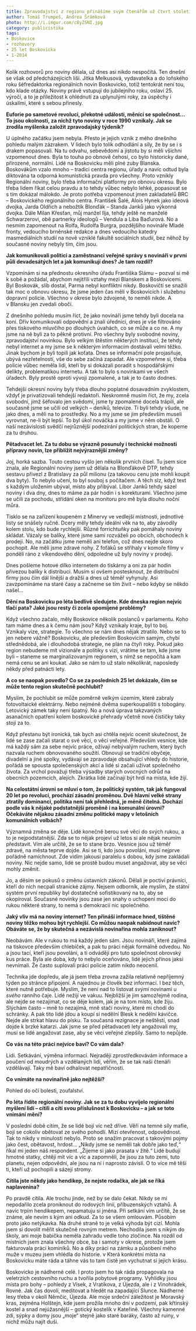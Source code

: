 ```yaml
---
title: Zpravodajství z regionu přinášíme svým čtenářům už čtvrt století
author: Tomáš Trumpeš, Andrea Šrámková
photo: http://i.imgur.com/c8yZSNI.jpg
category: publicistika
tags:
- Boskovice
- rozhovory
- 25 let Boskovicka
- 1-2014
---
```


Kolik rozhovorů pro noviny dělala, už dnes asi nikdo nespočítá. Ten dnešní se však od předcházejících liší. Jitka Melkusová, vydavatelka a do loňského roku šéfredaktorka regionálních novin Boskovicko, totiž tentokrát není tou, kdo klade otázky. Noviny právě vstupují do jubilejního roku, oslaví 25. výročí, a to je příležitost k ohlédnutí za uplynulými roky, za úspěchy i úskalími, které s sebou přinesly.

**Euforie po sametové revoluci, překotné události, měnící se společnost… To jsou okolnosti, za nichž tyto noviny v roce 1990 vznikaly. Jak se zrodila myšlenka založit zpravodajský týdeník?**

U úplného začátku jsem nebyla. Přesto je jejich vznik z mého dnešního pohledu malým zázrakem. V lidech bylo tolik odhodlání a síly, že by se i s drakem popasovali. Na tu odvahu, sebevědomí a jistotu by si měli všichni vzpomenout dnes. Byla to touha po obnově čehosi, co bylo historicky dané, přirozené, normální. Lidé na Boskovicku měli plné zuby Blanska. Boskovákům vzalo mnoho – tradici centra regionu, úřady a navíc odtud byla diktována ta odporná komunistická pravda pro všechny.
Proto vznikly Regionální noviny, bylo třeba informační platformy pro obnovu okresu. Bylo třeba lidem říkat celou pravdu a to tehdy vůbec nebylo lehké, popasovat se s tím dokázal málokdo. Je proto potřeba vzpomenout jmen zakladatelů BRC – Boskovického regionálního centra. František Šalé, Alois Hynek jako ideová dvojka, Jarda Oldřich a nebožtík Blonďák – Standa Janků jako výkonná dvojka. Dále Milan Křesťan, můj manžel Ilja, tehdy ještě ne manželé Schwarzerovi, obě partnerky ideologů – Vendula a Liba Baďurová. No a nesmím zapomenout na Rolfa, Rudolfa Burgra, pozdějšího novináře Mladé fronty, vedoucího brněnské redakce a dnes vedoucího katedry masmediálních studií na nově vzniklé fakultě sociálních studií, bez něhož by současné noviny nebyly tím, čím jsou.

**Jak komunikovali politici a zaměstnanci veřejné správy s novináři v první půli devadesátých let a jak komunikují dnes? Je tam rozdíl?**

Vzpomínám si na přednostu okresního úřadu Františka Slámu – pozval si mě k sobě a požádal, abychom nejitřili vztahy mezi Blanskem a Boskovicemi. Byl Boskovák, slib dostal, Parma nebyl konfliktní nikdy. Boskovičtí se snažili tak moc o obnovu okresu, že jsme jeden čas měli v Boskovicích i služebnu dopravní policie. Všechno v okrese bylo zdvojené, to neměli nikde. A v Blansku jen zvedali obočí.

Z dnešního pohledu musím říct, že jako novináři jsme tehdy byli docela na koni. Dřív komunikovali odpovědní a znalí úředníci, dnes je vše filtrováno přes tiskového mluvčího po dlouhých úvahách, co se může a co ne. A my jsme na ně byli za to pěkně protivní. Pro všechny byly svobodné noviny, zpravodajství novinkou. Bylo velkým štěstím některých institucí, že tehdy nebyl internet a my jsme se k některým informacím dostávali velmi těžko. Jinak bychom je byli topili jak koťata.
Dnes se informační pole projasňuje, ubývá nezřetelností, vše do sebe začíná zapadat. Ale vzpomeňme si, třeba policie vůbec neměla lidi, kteří by si dokázali poradit s hospodářskými delikty, problematikou internetu. A tak to bylo s novinkami ve všech úřadech. Byly prostě oproti vývoji zpomalené, a tak je to často dodnes.

Tehdejší okresní noviny byly třeba dlouho poplatné dosavadním zvyklostem, vždyť je privatizovali tehdejší redaktoři. Neskromně musím říct, že my, zcela svobodní, jimž šéfovalo jen svědomí, jsme ty zpomalené docela trápili, ale současně jsme se učili od velkých – deníků, televize. Ti byli tehdy všude, ne jako dnes, a měli na to prostředky. No a my jsme se jim především museli vyrovnat, ne-li být lepší. To byl úkol nováčka a my jsme v něm obstáli. O naší nezávislosti svědčí nejrůznější podezírání politických stran, že kopeme za tu druhou.

**Pětadvacet let. Za tu dobu se výrazně posunuly i technické možnosti přípravy novin, lze přiblížit nejvýraznější změny?**

Joj, horká sazba. Touto cestou vyšlo jen několik prvních čísel. Tu jsem sice znala, ale Regionální noviny jsem už dělala na Blonďákově DTP, tehdy sestavu přivezl z Bratislavy za půl milionu (za takovou cenu jste mohli koupit dva byty). To nebylo učení, to byl souboj s počítačem. A těch slz, když text s každým uložením ubýval, místo aby přibýval. Libor Janků tehdy sázel noviny i dva dny, dnes to máme za pár hodin i s korekturami. Všechno jsme se učili za pochodu, střídání oken na monitoru pro mě byla dlouho noční můra.

Tisklo se na zařízení koupeném z Minervy ve vedlejší místnosti, jednotlivé listy se snášely ručně. Dcery měly tehdy ideální věk na to, aby závodily kolem stolu, kdo bude rychlejší. Různé forrichtuňky pak pomáhaly noviny skládat. Vázaly se balíky, které jsme sami rozváželi po obcích, obchodech k prodeji. No, na začátku jsme neměli ani telefon, což dnes nejde skoro pochopit. Ale měli jsme zdravé nohy. Z foťáků se stříhaly v komoře filmy v pondělí ráno z víkendového dění, odpoledne už byly noviny v prodeji.

Dnes pošleme hotové dílko internetem do tiskárny a oni za pár hodin přivezou balíky k distribuci. Musím si ovšem postesknout, že distribuční firmy jsou čím dál línější a dražší a dnes už téměř vyhynuly. Asi zavzpomínáme na staré časy a začneme se tím živit – nebo kdyby se někdo našel…

**Dění na Boskovicku po léta bedlivě sledujete. Kde dneska region nejvíc tlačí pata? Jaké jsou resty či zcela opomíjené problémy?**

Když všechno začalo, měly Boskovice několik poslanců v parlamentu. Koho tam máme dnes a k čemu nám jsou? Když vznikaly kraje, byl to boj. Vznikaly vize, strategie. To všechno se nám dnes nějak ztratilo. Nebo se to jen nebere vážně? Boskovicku, ale především Boskovicím samým, chybí střednědobá, ale i dlouhodobá strategie, ne plán na čtyři roky. Pokud jako region nebudeme mít vizionáře a politiky s vizí, vrátíme se tam, kde jsme byli – staneme se marginalizovaným regionem, s nímž se nepočítá a kam nemá cenu se ani koukat. Jako se nám to už stalo několikrát, naposledy někdy před patnácti lety.

**A co se naopak povedlo? Co se za posledních 25 let dokázalo, čím se může tento region skutečně pochlubit?**

Myslím, že pochlubit se může poměrně velkým územím, které zabraly fotovoltaické elektrárny. Nebo nejméně dvěma superkoupališti s tobogány. Letovický zámek taky není špatný. No a nová úprava takzvaných asanačních opatření kolem boskovické přehrady včetně nové čističky taky stojí za to.

Když přestanu být ironická, tak bych asi chtěla nejvíc ocenit skutečnost, že lidé se zase začali starat o své věci, o věci veřejné. Především vesnice, kde má každý sám za sebe nejvíc práce, ožívají nebývalým ruchem, který bych nazvala ruchem obnovovaného soužití. Obnovují se tradiční obyčeje, divadelní a jiné spolky, vydávají se zpravodaje obsahující vhledy do historie, pořádá se spousta společenských akcí a lidé si začali užívat společného života. Za vrchol považuji třeba výsadby starých ovocných odrůd na obecních pozemcích, alejích. Zkrátka lidé začínají být hrdí na místa, kde žijí.

**Na celostátní úrovni se mluví o tom, že politický systém, tak jak fungoval 20 let po revoluci, prochází zásadní proměnou. Dvě hlavní velké strany ztratily dominanci, politika není tak přehledná, je méně čitelná. Dochází podle vás k nějaké podstatnější proměně i na komunální úrovni? Očekáváte nějakou zásadní změnu politické mapy v letošních komunálních volbách?**

Významná změna se děje. Lidé konečně berou své věci do svých rukou, a to je nejpodstatnější. Zda se to nějak projeví už letos si ale nějak neumím představit. Vím ale určitě, že se to stane brzo. Vesnice jsou už téměř zdravé, na města teprve dojde. Asi se ti, kdo jsou povoláni, musí nejprve pořádně namíchnout. Zde vidím jakousi paralelu s dobou, kdy jsme zakládali noviny. Nic nejde samo, lidé se prostě budou muset angažovat, aby se věci mohly změnit.

Jo, a děsím se pokusů o změnu ústavních zákonů. Dělali je poctiví právníci, kteří do nich necpali stranické zájmy. Nejsem odborník, ale myslím, že státní systém první republiky byl dostatečně sofistikovaný na to, aby se okopíroval. Současné novinky jsou zase jen snahy o uchopení moci do rukou některé strany, to nemá s demokracií nic společného.

**Jaký vliv má na noviny internet? Ten přináší informace hned, tištěné noviny těžko mohou být rychlejší. Co můžou naopak nabídnout navíc? Obáváte se, že by skutečná a nezávislá novinařina mohla zaniknout?**

Neobávám. Ale v rukou to má každý jeden sám. Jsou novináři, které zajímá na tiskovce především chlebíček, a pak tu práci nějak formálně odvedou. No a jsou tací, kteří jsou povoláni, a ti odvádějí pro tuto společnost obrovský kus práce. Byla ale doba, kdy to nebylo oceňováno, lidé jejich přínos jaksi nevnímali. Že často suplovali práci policie zatím nikdo neocenil.

Technika jde dopředu, ale já jsem třeba zrovna zažila relativně nepříjemný týden po stránce připojení. A najednou je člověk bez informací. I bez těch, které nutně potřebuje. Myslím, že není nad to listovat *svými* novinami u *svého* ranního čaje.
Lidé nežijí ve vakuu. Nejbližší je jim samozřejmě rodina, ale nejde se nezajímat, co se děje kolem, jak je na tom místo, kde žiju. Slýchám často – mně to nezajímá, mně stačí noviny, které mi chodí do schránky. A pak tito lidé jdou a koupí si nedělní Blesk k nedělní kávičce. Nejde ale strkat hlavu do písku. Ta současná rezignace je neštěstí, snad dojde k brzké katarzi. Jak jsme se před pětadvaceti lety angažovali my, musí se lidé angažovat zase, aby se věci veřejné zlepšily. Samo to nepůjde.

**Co vás na této práci nejvíce baví? Co vám dala?**

Lidi. Setkávání, výměna informací. Nejraději zprostředkovávám informace a poučení od moudrých a vzdělaných lidí, věřím, že se tak naši čtenáři vzdělávají. Taky mě baví odhalovat nepatřičnosti.

**Co vnímáte na novinařině jako nejtěžší?**

Pohled do očí bolesti, zoufalství.

**Po léta řídíte regionální noviny. Jak se za tu dobu vyvíjelo regionální myšlení lidí – cítili a cítí svou příslušnost k Boskovicku – a jak se toto vnímání mění?**

V poslední době cítím, že se lidé bojí víc než dříve. Věří na temné síly mafie, bojí se cokoliv obětovat ze svého pohodlí. Mizí otevřenost, odpovědnost. Tak to nikdy v minulosti nebylo. Proto se snažím pracovat s takovými pojmy jako čest, obětavost, hrdost… „Nikdy jsme se neměli tak dobře jako teď,“ říkal mi jeden náš respondent. „Žijeme si jako prasata v žitě.“ Lidé budují hmotné statky, chtějí mít víc a víc a zapomněli, že jsou za tuto zemi, tuto planetu, nejen odpovědni, ale jsou na ní i naprosto závislí. O to více mě těší ti, kteří už pochopili a sázejí stromy.

**Cítila jste někdy jako hendikep, že nejste rodačka, ale jak se říká naplavenina?**

Po pravdě cítila. Ale trochu jinde, než by se dalo čekat. Nikdy se mi nepodařilo zcela proniknout do rodových linií, příbuzenských vztahů. A navíc trpím hendikepem, nepamatuju si jména. Při setkání vím určitě, že se známe, ale nevím s kým ani odkud. Za to se všem omlouvám. Působím proto jako netýkavka. Na druhé straně to je velká výhoda být cizí. Mohla jsem si dovolit měřit skutečně rovným metrem. Nechodila jsem s nikým do školy, ani moje babička neměla zahradu vedle toho zločince.
Na rozdíl od místních jsem znala všechny obce, ba i samoty v okrese, protože jsem fakturovala práci kominíků. No a díky práci na zámku a působení mého muže v muzeu jsem vhlédla do historie.
ν Která konkrétní místa na Boskovicku máte ráda a táhne vás to tam čistě jen vychutnat si jejich krásu.

Boskovicko je nádherné celé. I proto jsem ho tak ráda propagovala na veletrzích cestovního ruchu a tvořila pobytové programy. Vyhlídky jsou místa pro bohy – pohledy z Vísek, z Vratíkova, z Újezda, ale i z Vinohrádek, Rovné. Jak čas dovolí, meditovat a hledět na zapadající Slunce. Nádherné lesy třeba v okolí Němčic, Újezda. Ale moje srdeční záležitost je Moravský kras, zejména Holštejn, kde jsem prožila mnoho dní v podzemí, pak křtinský kostel a snad nejúžasnější – gotický kostelík v Kateřině. Všechny kamenné zdi, sýpky a domy jsou „moje“ stejně jako staré baráky, často až ruiny, v nichž můžu najít duši.
